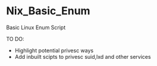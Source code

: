 # Nix_Basic_Enum
Basic Linux Enum Script

TO DO:
  - Highlight potential privesc ways 
  - Add inbuilt scipts to privesc suid,lxd and other services


